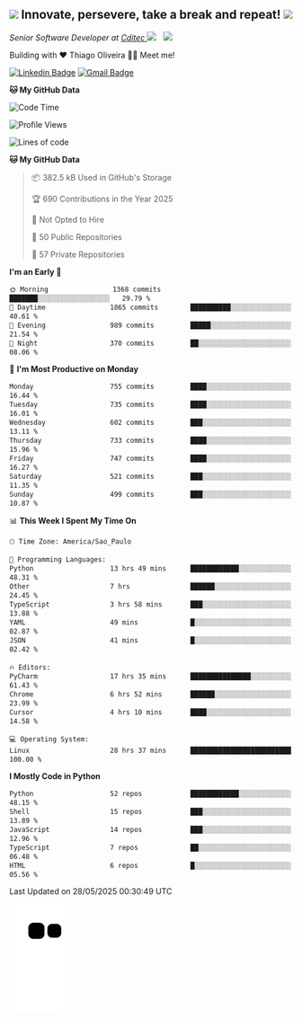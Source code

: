 <h2><img src="https://emojis.slackmojis.com/emojis/images/1531849430/4246/blob-sunglasses.gif?1531849430" width="30"/> Innovate, persevere, take a break and repeat! <img src="https://media.giphy.com/media/12oufCB0MyZ1Go/giphy.gif" width="50"></h2>
<img align='right' src="https://media.giphy.com/media/M9gbBd9nbDrOTu1Mqx/giphy.gif" width="230">
<p><em>Senior Software Developer at <a href="https://www.cditec.com.br/">Cditec
</a><img src="https://media.giphy.com/media/WUlplcMpOCEmTGBtBW/giphy.gif" width="30"> 
</em></p>



Building with ❤️ Thiago Oliveira 👋🏽 Meet me!

[![Linkedin Badge](https://img.shields.io/badge/-Thiago-blue?style=flat-square&logo=Linkedin&logoColor=white&link=https://www.linkedin.com/in/tgmarinho/)](https://www.linkedin.com/in/thiagoceconelo/) 
[![Gmail Badge](https://img.shields.io/badge/-thiceconelo@gmail.com-c14438?style=flat-square&logo=Gmail&logoColor=white&link=mailto:thiceconelo@gmail.com)](mailto:thiceconelo@gmail.com)

</em></p>

<!-- <span style="height ">
![Anurag's GitHub stats](https://github-readme-stats.vercel.app/api?username=arthurspk&show_icons=true&theme=tokyonight)
</span> -->

**🐱 My GitHub Data** 
<!--START_SECTION:waka-->
![Code Time](http://img.shields.io/badge/Code%20Time-3%2C169%20hrs%2020%20mins-blue)

![Profile Views](http://img.shields.io/badge/Profile%20Views-5-blue)

![Lines of code](https://img.shields.io/badge/From%20Hello%20World%20I%27ve%20Written-8.6%20million%20lines%20of%20code-blue)

**🐱 My GitHub Data** 

> 📦 382.5 kB Used in GitHub's Storage 
 > 
> 🏆 690 Contributions in the Year 2025
 > 
> 🚫 Not Opted to Hire
 > 
> 📜 50 Public Repositories 
 > 
> 🔑 57 Private Repositories 
 > 
**I'm an Early 🐤** 

```text
🌞 Morning                1368 commits        ███████░░░░░░░░░░░░░░░░░░   29.79 % 
🌆 Daytime                1865 commits        ██████████░░░░░░░░░░░░░░░   40.61 % 
🌃 Evening                989 commits         █████░░░░░░░░░░░░░░░░░░░░   21.54 % 
🌙 Night                  370 commits         ██░░░░░░░░░░░░░░░░░░░░░░░   08.06 % 
```
📅 **I'm Most Productive on Monday** 

```text
Monday                   755 commits         ████░░░░░░░░░░░░░░░░░░░░░   16.44 % 
Tuesday                  735 commits         ████░░░░░░░░░░░░░░░░░░░░░   16.01 % 
Wednesday                602 commits         ███░░░░░░░░░░░░░░░░░░░░░░   13.11 % 
Thursday                 733 commits         ████░░░░░░░░░░░░░░░░░░░░░   15.96 % 
Friday                   747 commits         ████░░░░░░░░░░░░░░░░░░░░░   16.27 % 
Saturday                 521 commits         ███░░░░░░░░░░░░░░░░░░░░░░   11.35 % 
Sunday                   499 commits         ███░░░░░░░░░░░░░░░░░░░░░░   10.87 % 
```


📊 **This Week I Spent My Time On** 

```text
🕑︎ Time Zone: America/Sao_Paulo

💬 Programming Languages: 
Python                   13 hrs 49 mins      ████████████░░░░░░░░░░░░░   48.31 % 
Other                    7 hrs               ██████░░░░░░░░░░░░░░░░░░░   24.45 % 
TypeScript               3 hrs 58 mins       ███░░░░░░░░░░░░░░░░░░░░░░   13.88 % 
YAML                     49 mins             █░░░░░░░░░░░░░░░░░░░░░░░░   02.87 % 
JSON                     41 mins             █░░░░░░░░░░░░░░░░░░░░░░░░   02.42 % 

🔥 Editors: 
PyCharm                  17 hrs 35 mins      ███████████████░░░░░░░░░░   61.43 % 
Chrome                   6 hrs 52 mins       ██████░░░░░░░░░░░░░░░░░░░   23.99 % 
Cursor                   4 hrs 10 mins       ████░░░░░░░░░░░░░░░░░░░░░   14.58 % 

💻 Operating System: 
Linux                    28 hrs 37 mins      █████████████████████████   100.00 % 
```

**I Mostly Code in Python** 

```text
Python                   52 repos            ████████████░░░░░░░░░░░░░   48.15 % 
Shell                    15 repos            ███░░░░░░░░░░░░░░░░░░░░░░   13.89 % 
JavaScript               14 repos            ███░░░░░░░░░░░░░░░░░░░░░░   12.96 % 
TypeScript               7 repos             ██░░░░░░░░░░░░░░░░░░░░░░░   06.48 % 
HTML                     6 repos             █░░░░░░░░░░░░░░░░░░░░░░░░   05.56 % 
```




 Last Updated on 28/05/2025 00:30:49 UTC
<!--END_SECTION:waka-->

![Snake animation](https://github.com/rafaballerini/rafaballerini/blob/output/github-contribution-grid-snake.svg)


<!---
ceconelo/ceconelo is a ✨ special ✨ repository because its `README.md` (this file) appears on your GitHub profile.
You can click the Preview link to take a look at your changes.
--->
